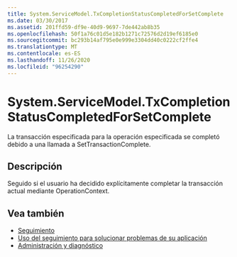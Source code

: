 ```yaml
---
title: System.ServiceModel.TxCompletionStatusCompletedForSetComplete
ms.date: 03/30/2017
ms.assetid: 201ffd59-df9e-40d9-9697-7de442ab8b35
ms.openlocfilehash: 50f1a76c01d5e182b1271c72576d2d19ef6185e0
ms.sourcegitcommit: bc293b14af795e0e999e3304dd40c0222cf2ffe4
ms.translationtype: MT
ms.contentlocale: es-ES
ms.lasthandoff: 11/26/2020
ms.locfileid: "96254290"
---
```

# <a name="systemservicemodeltxcompletionstatuscompletedforsetcomplete"></a>System.ServiceModel.TxCompletionStatusCompletedForSetComplete

La transacción especificada para la operación especificada se completó debido a una llamada a SetTransactionComplete.  
  
## <a name="description"></a>Descripción  

 Seguido si el usuario ha decidido explícitamente completar la transacción actual mediante OperationContext.  
  
## <a name="see-also"></a>Vea también

- [Seguimiento](index.md)
- [Uso del seguimiento para solucionar problemas de su aplicación](using-tracing-to-troubleshoot-your-application.md)
- [Administración y diagnóstico](../index.md)
